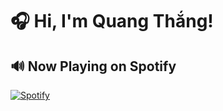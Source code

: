 # 🎧 Hi, I'm Quang Thắng!

## 🔊 Now Playing on Spotify
[![Spotify](https://spotify-github-profile.vercel.app/api/view?uid=9e7bfe94b6ba4286bec6ea74cbf93b67&cover_image=true&theme=default)](https://open.spotify.com/user/9e7bfe94b6ba4286bec6ea74cbf93b67)
